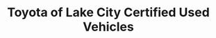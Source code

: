 ---
title: "Toyota of Lake City Certified Used Vehicles"
url: /seattle/toyota-of-lake-city-certified-used-vehicles/
shop: Autohaus
---